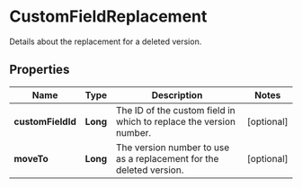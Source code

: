 

# CustomFieldReplacement

Details about the replacement for a deleted version.
## Properties

Name | Type | Description | Notes
------------ | ------------- | ------------- | -------------
**customFieldId** | **Long** | The ID of the custom field in which to replace the version number. |  [optional]
**moveTo** | **Long** | The version number to use as a replacement for the deleted version. |  [optional]



